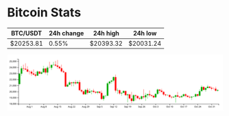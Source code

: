 # Bitcoin Stats

BTC/USDT|24h change|24h high|24h low|
|---|---|---|---|
|$20253.81|0.55%|$20393.32|$20031.24|

<img src="./chart.svg">
